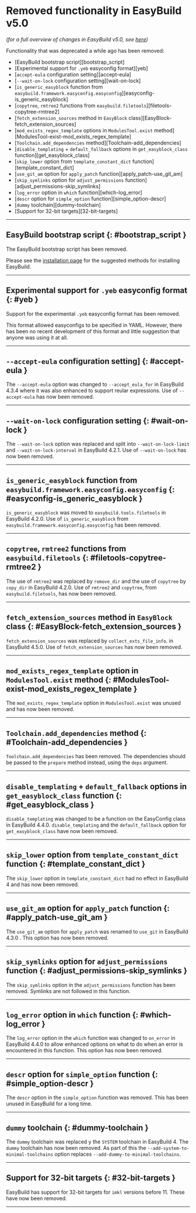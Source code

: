 # Removed functionality in EasyBuild v5.0

*(for a full overview of changes in EasyBuild v5.0, see [here](index.md))*

Functionality that was deprecated a while ago has been removed:

- [EasyBuild bootstrap script][bootstrap_script]
- [Experimental support for `.yeb` easyconfig format][yeb]
- [`accept-eula` configuration setting][accept-eula]
- [`--wait-on-lock` configuration setting][wait-on-lock]
- [`is_generic_easyblock` function from `easybuild.framework.easyconfig.easyconfig`][easyconfig-is_generic_easyblock]
- [`copytree`, `rmtree2` functions from `easybuild.filetools`][filetools-copytree-rmtree2]
- [`fetch_extension_sources` method in `EasyBlock` class][EasyBlock-fetch_extension_sources]
- [`mod_exists_regex_template` options in `ModulesTool.exist` method][ModulesTool-exist-mod_exists_regex_template]
- [`Toolchain.add_dependencies` method][Toolchain-add_dependencies]
- [`disable_templating` + `default_fallback` options in `get_easyblock_class` function][get_easyblock_class]
- [`skip_lower` option from `template_constant_dict` function][template_constant_dict]
- [`use_git_am` option for `apply_patch` function][apply_patch-use_git_am]
- [`skip_symlinks` option for `adjust_permissions` function][adjust_permissions-skip_symlinks]
- [`log_error` option in `which` function][which-log_error]
- [`descr` option for `simple_option` function][simple_option-descr]
- [`dummy` toolchain][dummy-toolchain]
- [Support for 32-bit targets][32-bit-targets]


---

## EasyBuild bootstrap script {: #bootstrap_script }

The EasyBuild bootstrap script has been removed.

Please see the [installation page](../installation.md) for the suggested methods for installing EasyBuild.

---

## Experimental support for `.yeb` easyconfig format {: #yeb }

Support for the experimental `.yeb` easyconfig format has been removed.

This format allowed easyconfigs to be specified in YAML. However, there has been no recent development of this
format and little suggestion that anyone was using it at all.

---

## `--accept-eula` configuration setting] {: #accept-eula }

The `--accept-eula` option was changed to `--accept_eula_for` in EasyBuild 4.3.4 where it was also enhanced to
support reular expressions. Use of `--accept-eula` has now been removed.

---

## `--wait-on-lock` configuration setting {: #wait-on-lock }

The `--wait-on-lock` option was replaced and split into `--wait-on-lock-limit` and `--wait-on-lock-interval` in
EasyBuild 4.2.1. Use of `--wait-on-lock` has now been removed.

---

## `is_generic_easyblock` function from `easybuild.framework.easyconfig.easyconfig` {: #easyconfig-is_generic_easyblock }

`is_generic_easyblock` was moved to `easybuild.tools.filetools` in EasyBuild 4.2.0. Use of `is_generic_easyblock`
from `easybuild.framework.easyconfig.easyconfig` has been removed.

---

## `copytree`, `rmtree2` functions from `easybuild.filetools` {: #filetools-copytree-rmtree2 }

The use of `rmtree2` was replaced by `remove_dir` and the use of `copytree` by `copy_dir` in EasyBuild 4.2.0.
Use of `rmtree2` and `copytree`, from `easybuild.filetools`, has now been removed.

---

## `fetch_extension_sources` method in `EasyBlock` class {: #EasyBlock-fetch_extension_sources }

`fetch_extension_sources` was replaced by `collect_exts_file_info`. in EasyBuild 4.5.0. Use of
`fetch_extension_sources` has now been removed.

---

## `mod_exists_regex_template` option in `ModulesTool.exist` method {: #ModulesTool-exist-mod_exists_regex_template }

The `mod_exists_regex_template` option in `ModulesTool.exist` was unused and has now been removed.

---

## `Toolchain.add_dependencies` method {: #Toolchain-add_dependencies }

`Toolchain.add_dependencies` has been removed. The dependencies should be passed to the `prepare`
method instead, using the `deps` argument.

---

## `disable_templating` + `default_fallback` options in `get_easyblock_class` function {: #get_easyblock_class }

`disable_templating` was changed to be a function on the EasyConfig class in EasyBuild 4.4.0.
`disable_templating` and the `default_fallback` option for `get_easyblock_class` have now been removed.

---

## `skip_lower` option from `template_constant_dict` function {: #template_constant_dict }

The `skip_lower` option in `template_constant_dict` had no effect in EasyBuild 4 and has now been
removed.

---

## `use_git_am` option for `apply_patch` function {: #apply_patch-use_git_am }

The `use_git_am` option for `apply_patch` was renamed to `use_git` in EasyBuild 4.3.0 . This option
has now been removed.

---

## `skip_symlinks` option for `adjust_permissions` function {: #adjust_permissions-skip_symlinks }

The `skip_symlinks` option in the `adjust_permissions` function has been removed. Symlinks are not
followed in this function.

---

## `log_error` option in `which` function {: #which-log_error }

The `log_error` option in the `which` function was changed to `on_error` in EasyBuild 4.4.0 to allow
enhanced options on what to do when an error is encountered in this function. This option has now
been removed.

---

## `descr` option for `simple_option` function {: #simple_option-descr }

The `descr` option in the `simple_option` function was removed. This has been unused in EasyBuild for
a long time.

---

## `dummy` toolchain {: #dummy-toolchain }

The `dummy` toolchain was replaced y the `SYSTEM` toolchain in EasyBuild 4. The `dummy` toolchain has
now been removed. As part of this the `--add-system-to-minimal-toolchains` option replaces
`--add-dummy-to-minimal-toolchains`.

---

## Support for 32-bit targets {: #32-bit-targets }

EasyBuild has support for 32-bit targets for `imkl` versions before 11. These have now been removed.

---


